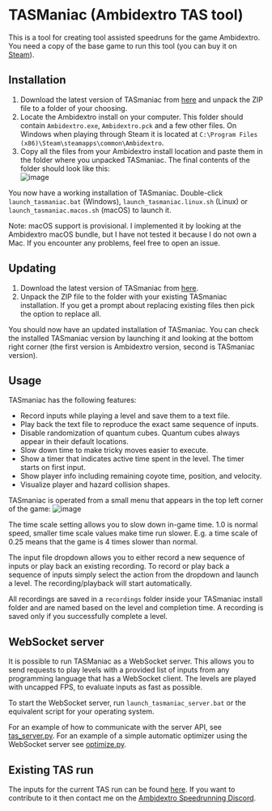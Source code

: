 # TASManiac (Ambidextro TAS tool)

This is a tool for creating tool assisted speedruns for the game Ambidextro. You need a copy of the base game to run this tool (you can buy it on [Steam](https://store.steampowered.com/app/3445580/Ambidextro/)).

## Installation

1. Download the latest version of TASmaniac from [here](https://github.com/FeldrinH/TASmaniac/archive/refs/heads/main.zip) and unpack the ZIP file to a folder of your choosing.
2. Locate the Ambidextro install on your computer. This folder should contain `Ambidextro.exe`, `Ambidextro.pck` and a few other files. On Windows when playing through Steam it is located at `C:\Program Files (x86)\Steam\steamapps\common\Ambidextro`.
4. Copy all the files from your Ambidextro install location and paste them in the folder where you unpacked TASmaniac. The final contents of the folder should look like this:  
![image](https://github.com/user-attachments/assets/6f1d954f-8478-480b-97c5-b65454e1286e)

You now have a working installation of TASmaniac. Double-click `launch_tasmaniac.bat` (Windows), `launch_tasmaniac.linux.sh` (Linux) or `launch_tasmaniac.macos.sh` (macOS) to launch it.

Note: macOS support is provisional. I implemented it by looking at the Ambidextro macOS bundle, but I have not tested it because I do not own a Mac. If you encounter any problems, feel free to open an issue.

## Updating

1. Download the latest version of TASmaniac from [here](https://github.com/FeldrinH/TASmaniac/archive/refs/heads/main.zip).
2. Unpack the ZIP file to the folder with your existing TASmaniac installation. If you get a prompt about replacing existing files then pick the option to replace all.

You should now have an updated installation of TASmaniac. You can check the installed TASmaniac version by launching it and looking at the bottom right corner (the first version is Ambidextro version, second is TASmaniac version).

## Usage

TASmaniac has the following features:

* Record inputs while playing a level and save them to a text file.
* Play back the text file to reproduce the exact same sequence of inputs.
* Disable randomization of quantum cubes. Quantum cubes always appear in their default locations.
* Slow down time to make tricky moves easier to execute.
* Show a timer that indicates active time spent in the level. The timer starts on first input.
* Show player info including remaining coyote time, position, and velocity.
* Visualize player and hazard collision shapes.

TASmaniac is operated from a small menu that appears in the top left corner of the game:
![image](https://github.com/user-attachments/assets/de3022c4-6711-493e-a78f-77ff525c1396)

The time scale setting allows you to slow down in-game time. 1.0 is normal speed, smaller time scale values make time run slower. E.g. a time scale of 0.25 means that the game is 4 times slower than normal.

The input file dropdown allows you to either record a new sequence of inputs or play back an existing recording.
To record or play back a sequence of inputs simply select the action from the dropdown and launch a level. The recording/playback will start automatically.

All recordings are saved in a `recordings` folder inside your TASmaniac install folder and are named based on the level and completion time.
A recording is saved only if you successfully complete a level.

## WebSocket server

It is possible to run TASManiac as a WebSocket server. This allows you to send requests to play levels with a provided list of inputs from any programming language that has a WebSocket client.
The levels are played with uncapped FPS, to evaluate inputs as fast as possible.

To start the WebSocket server, run `launch_tasmaniac_server.bat` or the equivalent script for your operating system.

For an example of how to communicate with the server API, see [tas_server.py](tas_server.py). For an example of a simple automatic optimizer using the WebSocket server see [optimize.py](optimize.py).

## Existing TAS run

The inputs for the current TAS run can be found [here](https://docs.google.com/spreadsheets/d/1kA16tzJ-diouDjB213JCW4X9J4LKVxMMdmYSAMIR64Y/edit?gid=0#gid=0). If you want to contribute to it then contact me on the [Ambidextro Speedrunning Discord](https://discord.gg/q7cB2sSQZn).
